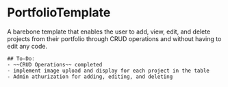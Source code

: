 # PortfolioTemplate

A barebone template that enables the user to add, view, edit, and delete projects from their portfolio through CRUD operations and without having to edit any code.

```
## To-Do:
- ~~CRUD Operations~~ completed
- implement image upload and display for each project in the table
- Admin athurization for adding, editing, and deleting 
```
